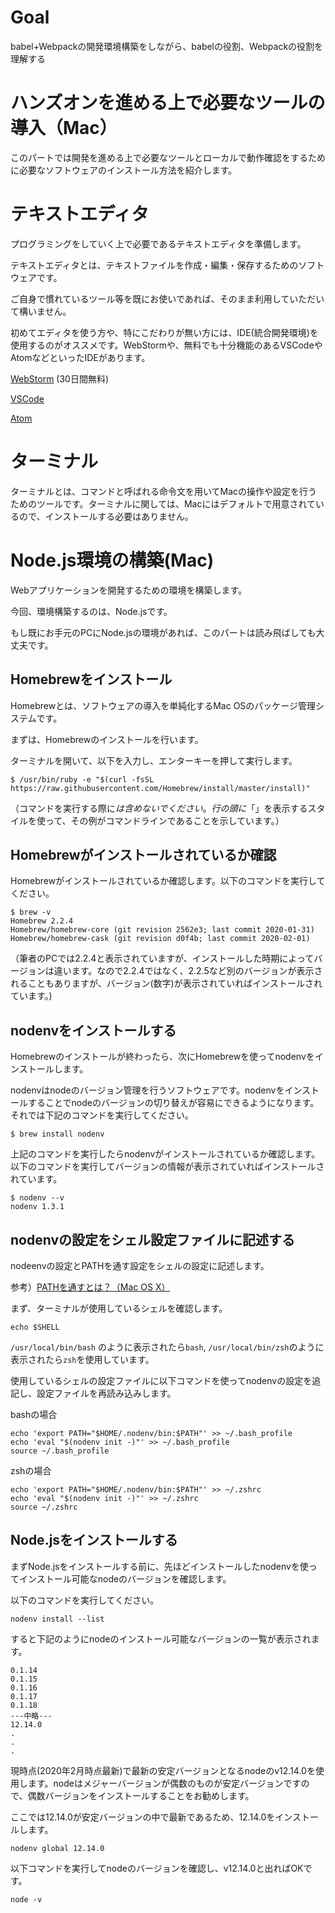 # Goal

babel+Webpackの開発環境構築をしながら、babelの役割、Webpackの役割を理解する

# ハンズオンを進める上で必要なツールの導入（Mac）

このパートでは開発を進める上で必要なツールとローカルで動作確認をするために必要なソフトウェアのインストール方法を紹介します。

# テキストエディタ

プログラミングをしていく上で必要であるテキストエディタを準備します。

テキストエディタとは、テキストファイルを作成・編集・保存するためのソフトウェアです。

ご自身で慣れているツール等を既にお使いであれば、そのまま利用していただいて構いません。

初めてエディタを使う方や、特にこだわりが無い方には、IDE(統合開発環境)を使用するのがオススメです。WebStormや、無料でも十分機能のあるVSCodeやAtomなどといったIDEがあります。

[WebStorm](https://www.jetbrains.com/ja-jp/webstorm/) (30日間無料)

[VSCode](https://code.visualstudio.com/)

[Atom](https://atom.io/)

# ターミナル
ターミナルとは、コマンドと呼ばれる命令文を用いてMacの操作や設定を行うためのツールです。ターミナルに関しては、Macにはデフォルトで用意されているので、インストールする必要はありません。

# Node.js環境の構築(Mac)

Webアプリケーションを開発するための環境を構築します。

今回、環境構築するのは、Node.jsです。

もし既にお手元のPCにNode.jsの環境があれば、このパートは読み飛ばしても大丈夫です。

## Homebrewをインストール

Homebrewとは、ソフトウェアの導入を単純化するMac OSのパッケージ管理システムです。

まずは、Homebrewのインストールを行います。

ターミナルを開いて、以下を入力し、エンターキーを押して実行します。

```shell script
$ /usr/bin/ruby -e "$(curl -fsSL https://raw.githubusercontent.com/Homebrew/install/master/install)"
```

（コマンドを実行する際に$は含めないでください。行の頭に「$」を表示するスタイルを使って、その例がコマンドラインであることを示しています。）

## Homebrewがインストールされているか確認

Homebrewがインストールされているか確認します。以下のコマンドを実行してください。

```shell script
$ brew -v
Homebrew 2.2.4
Homebrew/homebrew-core (git revision 2562e3; last commit 2020-01-31)
Homebrew/homebrew-cask (git revision d0f4b; last commit 2020-02-01)
```
（筆者のPCでは2.2.4と表示されていますが、インストールした時期によってバージョンは違います。なので2.2.4ではなく、2.2.5など別のバージョンが表示されることもありますが、バージョン(数字)が表示されていればインストールされています。)

## nodenvをインストールする
Homebrewのインストールが終わったら、次にHomebrewを使ってnodenvをインストールします。

nodenvはnodeのバージョン管理を行うソフトウェアです。nodenvをインストールすることでnodeのバージョンの切り替えが容易にできるようになります。それでは下記のコマンドを実行してください。

```shell script
$ brew install nodenv
```

上記のコマンドを実行したらnodenvがインストールされているか確認します。以下のコマンドを実行してバージョンの情報が表示されていればインストールされています。

```shell script
$ nodenv --v
nodenv 1.3.1
```

## nodenvの設定をシェル設定ファイルに記述する

nodeenvの設定とPATHを通す設定をシェルの設定に記述します。

参考）[PATHを通すとは？（Mac OS X）](https://qiita.com/soarflat/items/09be6ab9cd91d366bf71)

まず、ターミナルが使用しているシェルを確認します。

```shell script
echo $SHELL
```

`/usr/local/bin/bash` のように表示されたら`bash`, `/usr/local/bin/zsh`のように表示されたら`zsh`を使用しています。

使用しているシェルの設定ファイルに以下コマンドを使ってnodenvの設定を追記し、設定ファイルを再読み込みします。

bashの場合
```shell script
echo 'export PATH="$HOME/.nodenv/bin:$PATH"' >> ~/.bash_profile
echo 'eval "$(nodenv init -)"' >> ~/.bash_profile
source ~/.bash_profile
```
zshの場合
```shell script
echo 'export PATH="$HOME/.nodenv/bin:$PATH"' >> ~/.zshrc
echo 'eval "$(nodenv init -)"' >> ~/.zshrc
source ~/.zshrc
```

## Node.jsをインストールする

まずNode.jsをインストールする前に、先ほどインストールしたnodenvを使ってインストール可能なnodeのバージョンを確認します。

以下のコマンドを実行してください。

```shell script
nodenv install --list
```

すると下記のようにnodeのインストール可能なバージョンの一覧が表示されます。

```shell script
0.1.14
0.1.15
0.1.16
0.1.17
0.1.18
---中略---
12.14.0
.
.
.
```

現時点(2020年2月時点最新)で最新の安定バージョンとなるnodeのv12.14.0を使用します。nodeはメジャーバージョンが偶数のものが安定バージョンですので、偶数バージョンをインストールすることをお勧めします。

ここでは12.14.0が安定バージョンの中で最新であるため、12.14.0をインストールします。

```shell script
nodenv global 12.14.0
```

以下コマンドを実行してnodeのバージョンを確認し、v12.14.0と出ればOKです。
```shell script
node -v
```
